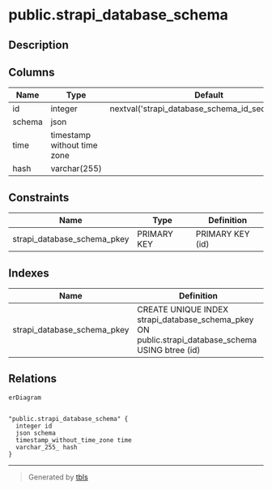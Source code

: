 # public.strapi_database_schema

## Description

## Columns

| Name | Type | Default | Nullable | Children | Parents | Comment |
| ---- | ---- | ------- | -------- | -------- | ------- | ------- |
| id | integer | nextval('strapi_database_schema_id_seq'::regclass) | false |  |  |  |
| schema | json |  | true |  |  |  |
| time | timestamp without time zone |  | true |  |  |  |
| hash | varchar(255) |  | true |  |  |  |

## Constraints

| Name | Type | Definition |
| ---- | ---- | ---------- |
| strapi_database_schema_pkey | PRIMARY KEY | PRIMARY KEY (id) |

## Indexes

| Name | Definition |
| ---- | ---------- |
| strapi_database_schema_pkey | CREATE UNIQUE INDEX strapi_database_schema_pkey ON public.strapi_database_schema USING btree (id) |

## Relations

```mermaid
erDiagram


"public.strapi_database_schema" {
  integer id
  json schema
  timestamp_without_time_zone time
  varchar_255_ hash
}
```

---

> Generated by [tbls](https://github.com/k1LoW/tbls)
